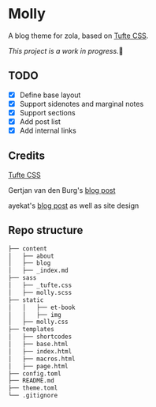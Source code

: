# Molly

A blog theme for zola, based on [Tufte CSS](https://edwardtufte.github.io/tufte-css/).

*This project is a work in progress.*:dog:

## TODO
- [x] Define base layout
- [x] Support sidenotes and marginal notes
- [x] Support sections
- [x] Add post list
- [x] Add internal links

## Credits
[Tufte CSS](https://edwardtufte.github.io/tufte-css/)

Gertjan van den Burg's [blog post](https://gertjanvandenburg.com/blog/how_i_made/)

ayekat's [blog post](http://ayekat.ch/blog/tufte-css) as well as site design

## Repo structure
``` bash
├── content
│   ├── about
│   ├── blog
│   ├── _index.md
├── sass
│   ├── _tufte.css
│   ├── molly.scss
├── static
│   │   ├── et-book
│   │   ├── img
│   ├── molly.css
├── templates
│   ├── shortcodes
│   ├── base.html
│   ├── index.html
│   ├── macros.html
│   ├── page.html
├── config.toml
├── README.md
├── theme.toml
└── .gitignore
```
